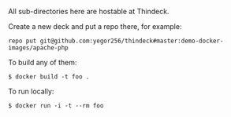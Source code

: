 All sub-directories here are hostable at Thindeck.

Create a new deck and put a repo there, for example:

```
repo put git@github.com:yegor256/thindeck#master:demo-docker-images/apache-php
```

To build any of them:

```
$ docker build -t foo .
```

To run locally:

```
$ docker run -i -t --rm foo
```
